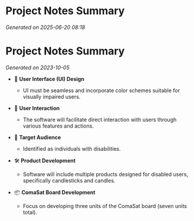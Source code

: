 # Project Notes Summary

*Generated on 2025-06-20 08:18*

# Project Notes Summary

*Generated on 2023-10-05*

- 🎨 **User Interface (UI) Design**
  - UI must be seamless and incorporate color schemes suitable for visually impaired users.

- 🤝 **User Interaction**
  - The software will facilitate direct interaction with users through various features and actions.

- 🎯 **Target Audience**
  - Identified as individuals with disabilities.

- 🛠️ **Product Development**
  - Software will include multiple products designed for disabled users, specifically candlesticks and candles.

- 📦 **ComaSat Board Development**
  - Focus on developing three units of the ComaSat board (seven units total).